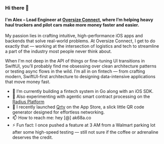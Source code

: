 ### Hi there 👋

#### I'm Alex – Lead Engineer at [Oversize Connect](https://apps.apple.com/us/app/oversize-connect/id6741709246), where I’m helping heavy haul truckers and pilot cars make more money faster and easier.

My passion lies in crafting intuitive, high-performance iOS apps and backends that solve real-world problems. At Oversize Connect, I get to do exactly that — working at the intersection of logistics and tech to streamline a part of the industry most people never think about.

When I'm not deep in the API of things or fine-tuning UI transitions in SwiftUI, you’ll probably find me obsessing over clean architecture patterns or testing async flows in the wild. I’m all in on fintech — from crafting modern, SwiftUI-first architecture to designing data-intensive applications that move money fast. 

- 💸 I’m currently building a fintech system in Go along with an iOS SDK.
- 🧪 Also experimenting with agentic smart contract processing on the [Radius Platform](https://radiustech.xyz)
- 🚀 I recently launched [Qrty](https://apps.apple.com/us/app/qrty/id6744279795) on the App Store, a slick little QR code generator designed for effortless networking.
- 📫 How to reach me: hey [@] ak68a.co
- ⚡ Fun fact: I once pushed a feature at 3 AM from a Walmart parking lot after some high-speed testing — still not sure if the coffee or adrenaline deserves the credit. 
